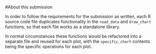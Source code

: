 #About this submission

In order to follow the requirements for the submission as written, each R source code file duplicates functionality in the `read_data` and `draw_chart` functions, so that each file works as a standalone library.

In normal circumstances these functions would be refactored into a separate file and reused for each plot, with the `specific_chart` contents being the specific operations for each plot.